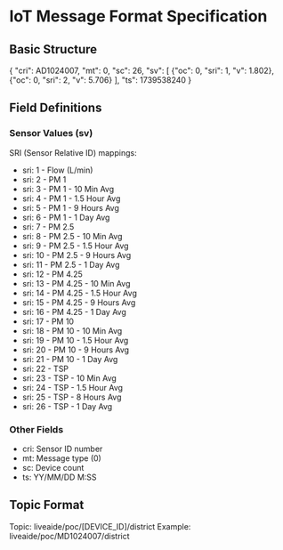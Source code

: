 # IoT Message Format Specification
## Basic Structure
{
    "cri": AD1024007,
    "mt": 0,
    "sc": 26,
    "sv": [
        {"oc": 0, "sri": 1, "v": 1.802},
        {"oc": 0, "sri": 2, "v": 5.706}
    ],
    "ts": 1739538240
}


## Field Definitions
### Sensor Values (sv)
SRI (Sensor Relative ID) mappings:
- sri: 1 - Flow (L/min)
- sri: 2 - PM 1
- sri: 3 - PM 1 - 10 Min Avg
- sri: 4 - PM 1 - 1.5 Hour Avg
- sri: 5 - PM 1 - 9 Hours Avg
- sri: 6 - PM 1 - 1 Day Avg
- sri: 7 - PM 2.5
- sri: 8 - PM 2.5 - 10 Min Avg
- sri: 9 - PM 2.5 - 1.5 Hour Avg
- sri: 10 - PM 2.5 - 9 Hours Avg
- sri: 11 - PM 2.5 - 1 Day Avg
- sri: 12 - PM 4.25
- sri: 13 - PM 4.25 - 10 Min Avg
- sri: 14 - PM 4.25 - 1.5 Hour Avg
- sri: 15 - PM 4.25 - 9 Hours Avg
- sri: 16 - PM 4.25 - 1 Day Avg
- sri: 17 - PM 10
- sri: 18 - PM 10 - 10 Min Avg
- sri: 19 - PM 10 - 1.5 Hour Avg
- sri: 20 - PM 10 - 9 Hours Avg
- sri: 21 - PM 10 - 1 Day Avg
- sri: 22 - TSP
- sri: 23 - TSP - 10 Min Avg
- sri: 24 - TSP - 1.5 Hour Avg
- sri: 25 - TSP - 8 Hours Avg
- sri: 26 - TSP - 1 Day Avg


### Other Fields
- cri: Sensor ID number
- mt: Message type (0)
- sc: Device count
- ts: YY/MM/DD M:SS


## Topic Format
Topic: liveaide/poc/[DEVICE_ID]/district
Example: liveaide/poc/MD1024007/district
